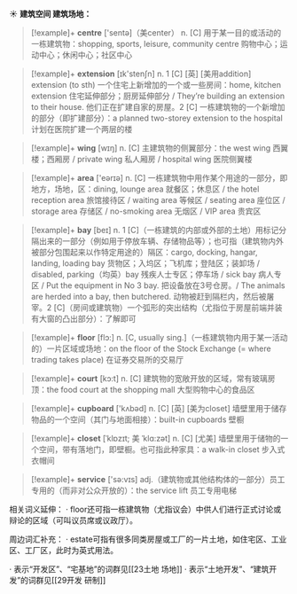 ☀ <span class="category">**建筑空间 建筑场地：**</span>
>[!example]+ <span class="vocabulary">**centre**</span> ['sentə]（美center）
> <span class="definition">n. [C] 用于某一目的或活动的一栋建筑物：</span>shopping, sports, leisure, community centre 购物中心；运动中心；休闲中心；社区中心

>[!example]+ <span class="vocabulary">**extension**</span> [ɪk'stenʃn] 
> <span class="definition">n. 1 [C] [英] [美用addition] extension (to sth) 一个住宅上新增加的一个或一些房间：</span>home, kitchen extension 住宅延伸部分；厨房延伸部分 / They’re building an extension to their house. 他们正在扩建自家的房屋。<span class="definition">2 [C] 一栋建筑物的一个新增加的部分（即扩建部分）：</span>a planned two-storey extension to the hospital 计划在医院扩建一个两层的楼

>[!example]+ <span class="vocabulary">**wing**</span> [wɪŋ] 
> <span class="definition">n. [C] 主建筑物的侧翼部分：</span>the west wing 西翼楼；西厢房 / private wing 私人厢房 / hospital wing 医院侧翼楼

>[!example]+ <span class="vocabulary">**area**</span> ['eərɪə] 
> <span class="definition">n. [C] 一栋建筑物中用作某个用途的一部分，即地方，场地，区：</span>dining, lounge area 就餐区；休息区 / the hotel reception area 旅馆接待区 / waiting area 等候区 / seating area 座位区 / storage area 存储区 / no-smoking area 无烟区 / VIP area 贵宾区

>[!example]+ <span class="vocabulary">**bay**</span> [beɪ] 
> <span class="definition">n. 1 [C]（一栋建筑的内部或外部的土地）用标记分隔出来的一部分（例如用于停放车辆、存储物品等）；也可指（建筑物内外被部分包围起来以作特定用途的）隔区：</span>cargo, docking, hangar, landing, loading bay 货物区；入坞区；飞机库；登陆区；装卸场 / disabled, parking（均英）bay 残疾人士专区；停车场 / sick bay 病人专区 / Put the equipment in No 3 bay. 把设备放在3号仓房。/ The animals are herded into a bay, then butchered. 动物被赶到隔栏内，然后被屠宰。<span class="definition">2 [C]（房间或建筑物）一个弧形的突出结构（尤指位于房屋前端并装有大窗的凸出部分）：</span>了解即可

>[!example]+ <span class="vocabulary">**floor**</span> [flɔ:] 
> <span class="definition">n. [C, usually sing.]（一栋建筑物内用于某一活动的）一片区域或场地：</span>on the floor of the Stock Exchange (= where trading takes place) 在证券交易所的交易厅 

>[!example]+ <span class="vocabulary">**court**</span> [kɔ:t] 
> <span class="definition">n. [C] 建筑物的宽敞开放的区域，常有玻璃房顶：</span>the food court at the shopping mall 大型购物中心的食品区

>[!example]+ <span class="vocabulary">**cupboard**</span> ['kʌbəd] 
> <span class="definition">n. [C] [英] [美为closet] 墙壁里用于储存物品的一个空间（其门与地面相接）：</span>built-in cupboards 壁橱
           
>[!example]+ <span class="vocabulary">**closet**</span> [ˈklɒzɪt; 美 ˈklɑ:zət]
> <span class="definition">n. [C] [尤美] 墙壁里用于储物的一个空间，带有落地门，即壁橱。也可指此种家具：</span>a walk-in closet 步入式衣帽间

>[!example]+ <span class="vocabulary">**service**</span> ['sə:vɪs] 
> <span class="definition">adj.（建筑物或其他结构体的一部分）员工专用的（而非对公众开放的）：</span>the service lift 员工专用电梯

相关词义延伸：
· floor还可指一栋建筑物（尤指议会）中供人们进行正式讨论或辩论的区域（可叫议员席或议政厅）。

周边词汇补充：
· estate可指有很多同类房屋或工厂的一片土地，如住宅区、工业区、工厂区，此时为英式用法。

· 表示“开发区”、“宅基地”的词群见[[23土地 场地]]
· 表示“土地开发”、“建筑开发”的词群见[[29开发 研制]]
